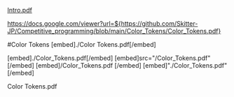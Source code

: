 <object data="./Color_Tokens.pdf" width="1000" height="1000" type='application/pdf'></object>

[Intro.pdf](https://github.com/Skitter-JP/Competitive_programming/blob/main/Color_Tokens/Color_Tokens.pdf)




https://docs.google.com/viewer?url=${https://github.com/Skitter-JP/Competitive_programming/blob/main/Color_Tokens/Color_Tokens.pdf}

#Color Tokens
[embed]./Color Tokens.pdf[/embed]


[embed]./Color_Tokens.pdf[/embed]
[embed]src="/Color_Tokens.pdf" [/embed]
[embed]/Color_Tokens.pdf [/embed]
[embed]"./Color_Tokens.pdf" [/embed]

Color Tokens.pdf
